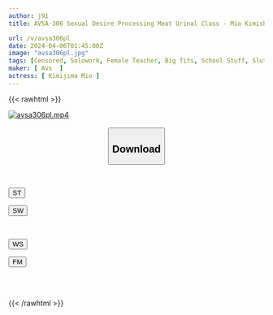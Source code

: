 ```yaml
---
author: j91
title: AVSA-306 Sexual Desire Processing Meat Urinal Class - Mio Kimishima, A Lewd And Beautiful Female Teacher Who Guides Her Cock While Scattering Male Essence In An Obscene Class That Is Said To Be For Rehabilitation.

url: /v/avsa306pl
date: 2024-04-06T01:45:00Z
image: "avsa306pl.jpg"
tags: [Censored, Solowork, Female Teacher, Big Tits, School Stuff, Slut, Drama	]
maker: [ Avs  ]
actress: [ Kimijima Mio ]
---
```



{{< rawhtml >}}

<div class="video" data-videoid="gVzw1RZqvOtGav">
    <a href="javascript:;">
        <img src="/v/avsa306pl/avsa306pl.jpg" width="WIDTH" height="HEIGHT" alt="avsa306pl.mp4" loading="lazy">
    </a>
</div>

<script type="text/javascript" src="https://j91.asia/asset/on-demand-st.js"></script>

<br>
  <link rel="stylesheet" href="https://j91.asia/asset/bs5.css">
  
  <center>
  <button class="btn btn-primary" type="button" data-bs-toggle="collapse" data-bs-target=".multi-collapse" aria-expanded="false" aria-controls="multiCollapseExample1 multiCollapseExample2"><h2>Download</h2></button></center>
</p>
<div class="row">
  <div class="col">
    <div class="collapse multi-collapse" id="multiCollapseExample1">
      <div class="card card-body">
	      	      <br>
<div class="buttons">  
<p><a href="https://streamtape.to/v/gVzw1RZqvOtGav" target="_blank"><button class="btn-hover color-3"><i class="fa fa-download"></i> ST</button></a></p>
<p><a href="https://asnwish.com/1sfram2852cj" target="_blank"><button class="btn-hover color-2"><i class="fa fa-download"></i> SW</button></a></p></div>
    </div>
  </div>
</div>
  <div class="col">
    <div class="collapse multi-collapse" id="multiCollapseExample2">
      <div class="card card-body">
	      <br>
<div class="buttons">
<p><a href="https://wolfstream.tv/w9707596egj9"><button class="btn-hover color-9"><i class="fa fa-download"></i> WS</button></a></p>
<p><a href="https://filemoon.sx/d/l9yvf7qr8wgt"><button class="btn-hover color-8"><i class="fa fa-download"></i> FM</button></a></p></div>
<br><br>
      </div>
    </div>
  </div>
</div>

{{< /rawhtml >}}